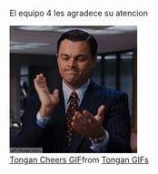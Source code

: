 El equipo 4 les agradece su atencion





<img src="leo.jpeg" alt="">







<div class="tenor-gif-embed" data-postid="26852097" data-share-method="host" data-aspect-ratio="1.50235" data-width="100%"><a href="https://tenor.com/view/tongan-cheers-laugh-dont-care-gif-26852097">Tongan Cheers GIF</a>from <a href="https://tenor.com/search/tongan-gifs">Tongan GIFs</a></div> <script type="text/javascript" async src="https://tenor.com/embed.js"></script>
